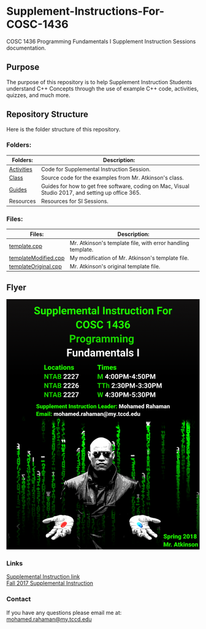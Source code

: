 # Supplement-Instructions-For-COSC-1436
COSC 1436 Programming Fundamentals I Supplement Instruction Sessions documentation.

## Purpose
The purpose of this repository is to help Supplement Instruction
Students understand C++ Concepts through the use of example C++
code, activities, quizzes, and much more.

## Repository Structure
Here is the folder structure of this repository.

### Folders:
| Folders:              | Description:                                                                                                  |
| ---                   | ---                                                                                                           |
| [Activities](/Activities)           | Code for Supplemental Instruction Session.                                                                   |
| [Class](/Class)        | Source code for the examples from Mr. Atkinson's class.                                                       |
| [Guides](/Guides)       | Guides for how to get free software, coding on Mac, Visual Studio 2017, and setting up office 365.  |
| Resources             | Resources for SI Sessions.                                                                                    |


### Files:
| Files:                | Description:                                                  |
|---                    | ---                                                           |
| [template.cpp](/Resources/Code/Templates/template.cpp)          | Mr. Atkinson's template file, with error handling template.   |
| [templateModified.cpp](/Resources/Code/Templates/templateModified.cpp)  | My modification of Mr. Atkinson's template file.              |
| [templateOriginal.cpp](/Resources/Code/Templates/templateOriginal.cpp)  | Mr. Atkinson's original template file.                        |

## Flyer
![FlyerFall2017](/Resources/Marketing/2018SP_COSC1436_SI_Flyer.png)

### Links
[Supplemental Instruction link](https://www.tccd.edu/academics/academic-help/supplemental-instruction/)
<br>[Fall 2017 Supplemental Instruction](/Resources/2017FL)

### Contact
If you have any questions please email me at:
<br><a href="mailto:mohamed.rahaman@my.tccd.edu?Subject=About%Supplemental%Instuction">mohamed.rahaman@my.tccd.edu</a>
